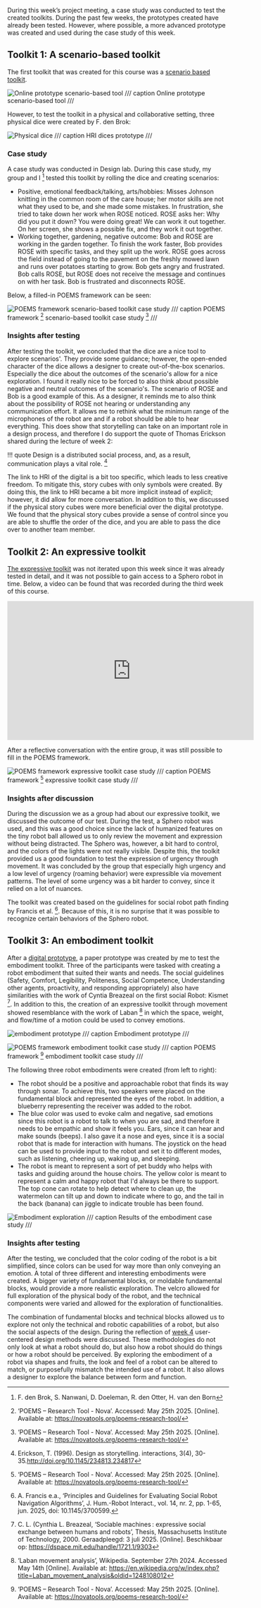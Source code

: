 During this week’s project meeting, a case study was conducted to test the created toolkits. During the past few weeks, the prototypes created have already been tested. However, where possible, a more advanced prototype was created and used during the case study of this week. 

## Toolkit 1: A scenario-based toolkit

The first toolkit that was created for this course was a [scenario based toolkit](project2.md). 

![Online prototype scenario-based tool](images/wheels.png)
/// caption
Online prototype scenario-based tool
/// 

However, to test the toolkit in a physical and collaborative setting, three physical dice were created by F. den Brok:

![Physical dice](images/scenario_prototype.png)
/// caption
HRI dices prototype
/// 

### Case study
A case study was conducted in Design lab. During this case study, my group and I [^2] tested this toolkit by rolling the dice and creating scenarios:

-  Positive, emotional feedback/talking, arts/hobbies: Misses Johnson knitting in the common room of the care house; her motor skills are not what they used to be, and she made some mistakes. In frustration, she tried to take down her work when ROSE noticed. ROSE asks her: Why did you put it down? You were doing great! We can work it out together. On her screen, she shows a possible fix, and they work it out together. 
-  Working together, gardening, negative outcome: Bob and ROSE are working in the garden together. To finish the work faster, Bob provides ROSE with specific tasks, and they split up the work. ROSE goes across the field instead of going to the pavement on the freshly mowed lawn and runs over potatoes starting to grow. Bob gets angry and frustrated. Bob calls ROSE, but ROSE does not receive the message and continues on with her task. Bob is frustrated and disconnects ROSE.


 Below, a filled-in POEMS framework can be seen:

![POEMS framework scenario-based toolkit case study](images/2.png)
/// caption
POEMS framework [^1] scenario-based toolkit case study [^1]
/// 

[^1]: ‘POEMS – Research Tool - Nova’. Accessed: May 25th 2025. [Online]. Available at: https://novatools.org/poems-research-tool/
[^2]: F. den Brok, S. Nanwani, D. Doeleman, R. den Otter, H. van den Born

### Insights after testing
After testing the toolkit, we concluded that the dice are a nice tool to explore scenarios'. They provide some guidance; however, the open-ended character of the dice allows a designer to create out-of-the-box scenarios. Especially the dice about the outcomes of the scenario's allow for a nice exploration. I found it really nice to be forced to also think about possible negative and neutral outcomes of the scenario's. The scenario of ROSE and Bob is a good example of this. As a designer, it reminds me to also think about the possibility of ROSE not hearing or understanding any communication effort. It allows me to rethink what the minimum range of the microphones of the robot are and if a robot should be able to hear everything. This does show that storytelling can take on an important role in a design process, and therefore I do support the quote of Thomas Erickson shared during the lecture of week 2:

!!! quote
    Design is a distributed social process, and, as a result, communication plays a vital role. [^3]

[^3]: Erickson, T. (1996). Design as storytelling. interactions, 3(4), 30-35.http://doi.org/10.1145/234813.234817

The link to HRI of the digital is a bit too specific, which leads to less creative freedom. To mitigate this, story cubes with only symbols were created. By doing this, the link to HRI became a bit more implicit instead of explicit; however, it did allow for more conversation. In addition to this, we discussed if the physical story cubes were more beneficial over the digital prototype. We found that the physical story cubes provide a sense of control since you are able to shuffle the order of the dice, and you are able to pass the dice over to another team member. 

## Toolkit 2: An expressive toolkit

[The expressive toolkit](project3.md) was not iterated upon this week since it was already tested in detail, and it was not possible to gain access to a Sphero robot in time. Below, a video can be found that was recorded during the third week of this course.

<iframe width="560" height="315" src="https://www.youtube-nocookie.com/embed/lp1jXDmAECw?si=lKo0WCg8b0NQTwuf" title="Exploration of emotions and urgency Sphero" frameborder="0" allow="accelerometer; autoplay; clipboard-write; encrypted-media; gyroscope; picture-in-picture; web-share" referrerpolicy="strict-origin-when-cross-origin" allowfullscreen style="display: block; margin: 0 auto;"></iframe>

After a reflective conversation with the entire group, it was still possible to fill in the POEMS framework.

![POEMS framework expressive toolkit case study](images/1.png)
/// caption
POEMS framework [^1] expressive toolkit case study
/// 

### Insights after discussion
During the discussion we as a group had about our expressive toolkit, we discussed the outcome of our test. During the test, a Sphero robot was used, and this was a good choice since the lack of humanized features on the tiny robot ball allowed us to only review the movement and expression without being distracted. The Sphero was, however, a bit hard to control, and the colors of the lights were not really visible. Despite this, the toolkit provided us a good foundation to test the expression of urgency through movement. It was concluded by the group that especially high urgency and a low level of urgency (roaming behavior) were expressible via movement patterns. The level of some urgency was a bit harder to convey, since it relied on a lot of nuances. 

The toolkit was created based on the guidelines for social robot path finding by Francis et al. [^4]. Because of this, it is no surprise that it was possible to recognize certain behaviors of the Sphero robot. 

[^4]: A. Francis e.a., ‘Principles and Guidelines for Evaluating Social Robot Navigation Algorithms’, J. Hum.-Robot Interact., vol. 14, nr. 2, pp. 1-65, jun. 2025, doi: 10.1145/3700599.

## Toolkit 3: An embodiment toolkit
After a [digital prototype](project4.md), a paper prototype was created by me to test the embodiment toolkit. Three of the participants were tasked with creating a robot embodiment that suited their wants and needs. The social guidelines (Safety, Comfort, Legibility, Politeness, Social Competence, Understanding other agents, proactivity, and responding appropriately) also have similarities with the work of Cyntia Breazeal on the first social Robot: Kismet [^5]. In addition to this, the creation of an expressive toolkit through movement showed resemblance with the work of Laban [^6] in which the space, weight, and flow/time of a motion could be used to convey emotions. 

[^5]: C. L. (Cynthia L. Breazeal, ‘Sociable machines : expressive social exchange between humans and robots’, Thesis, Massachusetts Institute of Technology, 2000. Geraadpleegd: 3 juli 2025. [Online]. Beschikbaar op: https://dspace.mit.edu/handle/1721.1/9303

[^6]: ‘Laban movement analysis’, Wikipedia. September 27th 2024. Accessed May 14th [Online]. Available at: https://en.wikipedia.org/w/index.php?title=Laban_movement_analysis&oldid=1248108012

![embodiment prototype](images/embodiment_prototype.jpg)
/// caption
Embodiment prototype
/// 

![POEMS framework embodiment toolkit case study](images/3.png)
/// caption
POEMS framework [^1] embodiment toolkit case study
/// 

The following three robot embodiments were created (from left to right):

- The robot should be a positive and approachable robot that finds its way through sonar. To achieve this, two speakers were placed on the fundamental block and represented the eyes of the robot. In addition, a blueberry representing the receiver was added to the robot.
- The blue color was used to evoke calm and negative, sad emotions since this robot is a robot to talk to when you are sad, and therefore it needs to be empathic and show it feels you. Ears, since it can hear and make sounds (beeps). I also gave it a nose and eyes, since it is a social robot that is made for interaction with humans. The joystick on the head can be used to provide input to the robot and set it to different modes, such as listening, cheering up, waking up, and sleeping. 
- The robot is meant to represent a sort of pet buddy who helps with tasks and guiding around the house choirs. The yellow color is meant to represent a calm and happy robot that I'd always be there to support. The top cone can rotate to help detect where to clean up, the watermelon can tilt up and down to indicate where to go, and the tail in the back (banana) can jiggle to indicate trouble has been found.

![Embodiment exploration](images/result.png)
/// caption
Results of the embodiment case study
/// 

### Insights after testing 
After the testing, we concluded that the color coding of the robot is a bit simplified, since colors can be used for way more than only conveying an emotion. A total of three different and interesting embodiments were created. A bigger variety of fundamental blocks, or moldable fundamental blocks, would provide a more realistic exploration. The velcro allowed for full exploration of the physical body of the robot, and the technical components were varied and allowed for the exploration of functionalities. 

The combination of fundamental blocks and technical blocks allowed us to explore not only the technical and robotic capabilities of a robot, but also the social aspects of the design. During the reflection of [week 4](reflection4.md) user-centered design methods were discussed. These methodologies do not only look at what a robot should do, but also how a robot should do things or how a robot should be perceived. By exploring the embodiment of a robot via shapes and fruits, the look and feel of a robot can be altered to match, or purposefully mismatch the intended use of a robot. It also allows a designer to explore the balance between form and function. 
